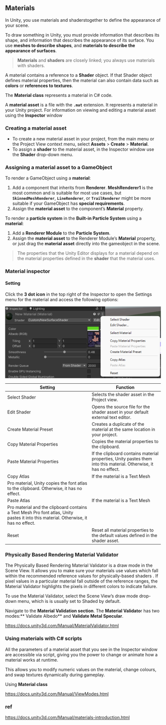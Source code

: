 ## Materials
In Unity, you use materials and shaderstogether to define the appearance of your scene.

To draw something in Unity, you must provide information that describes its shape, and information that describes the appearance of its surface. You use **meshes to describe shapes**, and **materials to describe the appearance of surfaces**.

> **Materials** and **shaders** are closely linked; you always use materials with shaders.

A material contains a reference to a **Shader** object. If that Shader object defines material properties, then the material can also contain data such as **colors** or **references to textures**.

The **Material class** represents a material in C# code. 

A **material asset** is a file with the **`.mat`** extension. It represents a material in your Unity project. For information on viewing and editing a material asset using the **Inspector** window


### Creating a material asset
-   To create a new material asset in your project, from the main menu or the Project View context menu, select **Assets** > **Create** > **Material**.
-   To assign a **shader** to the material asset, in the Inspector window use the **Shader** drop-down menu.


### Assigning a material asset to a GameObject
To render a GameObject using a **material**:

1. Add a component that inherits from **Renderer**. **MeshRenderer1** is the most common and is suitable for most use cases, but **`SkinnedMeshRenderer`**, **`LineRenderer`**, or **`TrailRenderer`** might be more suitable if your GameObject has **special requirements**.
2. Assign the **material asset** to the component’s **Material** property.

To render a **particle system** in the **Built-in Particle System** using a **material**:

1. Add a **Renderer Module** to the **Particle System**.
2. Assign the **material asset** to the Renderer Module’s **Material** property, or just drag the **material asset** directly into the gameobject in the scene.


> The properties that the Unity Editor displays for a material depend on the material properties defined in the **shader** that the material uses.



### Material inspector
#### Setting
Click the **3 dot icon** in the top right of the Inspector to open the Settings menu for the material and access the following options:


![](./img/material_setting.png)

| Setting | Function |
| --- | --- |
| Select Shader | Selects the shader asset in the Project view. |
| Edit Shader | Opens the source file for the shader asset in your default external text editor. |
| Create Material Preset | Creates a duplicate of the material at the same location in your project. |
| Copy Material Properties | Copies the material properties to the clipboard. |
| Paste Material Properties | If the clipboard contains material properties, Unity pastes them into this material. Otherwise, it has no effect. |
| Copy Atlas | If the material is a Text Mesh
 Pro material, Unity copies the font atlas to the clipboard. Otherwise, it has no effect. |
| Paste Atlas | If the material is a Text Mesh
 Pro material and the clipboard contains a Text Mesh Pro font atlas, Unity pastes it into this material. Otherwise, it has no effect. |
| Reset | Reset all material properties to the default values defined in the shader asset. |

### Physically Based Rendering Material Validator

The Physically Based Rendering Material Validator is a draw mode in the Scene
 View. It allows you to make sure your materials use values which fall within the recommended reference values for physically-based shaders
. If pixel
 values in a particular material fall outside of the reference ranges, the Material Validator highlights the pixels in different colors to indicate failure.

To use the Material Validator, select the Scene View’s draw mode drop-down menu, which is is usually set to Shaded by default.


Navigate to the **Material Validation section**. The **Material Validato**r has two modes:** Validate Albedo** and **Validate Metal Specular**.

https://docs.unity3d.com/Manual/MaterialValidator.html


### Using materials with C# scripts
All the parameters of a material asset that you see in the Inspector window are accessible via script, giving you the power to change or animate how a material works at runtime.

This allows you to modify numeric values on the material, change colours, and swap textures dynamically during gameplay. 

Using **Material class**

https://docs.unity3d.com/Manual/ViewModes.html



### ref
https://docs.unity3d.com/Manual/materials-introduction.html
